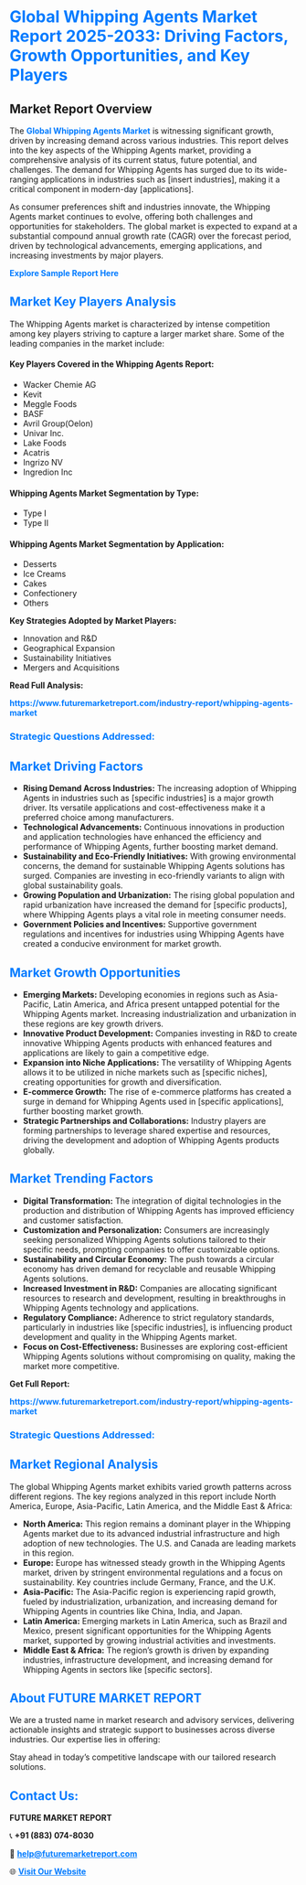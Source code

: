 <h1 style="color: #007BFF;">Global Whipping Agents Market Report 2025-2033: Driving Factors, Growth Opportunities, and Key Players</h1>

<section id="overview">
<h2>Market Report Overview</h2>
<p>The <a href="https://www.futuremarketreport.com/industry-report/whipping-agents-market" style="color: #007BFF; text-decoration: none;"><strong>Global Whipping Agents Market</strong></a> is witnessing significant growth, driven by increasing demand across various industries. This report delves into the key aspects of the Whipping Agents market, providing a comprehensive analysis of its current status, future potential, and challenges. The demand for Whipping Agents has surged due to its wide-ranging applications in industries such as [insert industries], making it a critical component in modern-day [applications].</p>
<p>As consumer preferences shift and industries innovate, the Whipping Agents market continues to evolve, offering both challenges and opportunities for stakeholders. The global market is expected to expand at a substantial compound annual growth rate (CAGR) over the forecast period, driven by technological advancements, emerging applications, and increasing investments by major players.</p>
</section>

<section id="overview">
<p><a href="https://www.futuremarketreport.com/request-sample/reportId=91639" style="color: #007BFF; text-decoration: none;"><strong>Explore Sample Report Here</strong></a></p>
</section>

<section id="key-players">
<h2 style="color: #007BFF;">Market Key Players Analysis</h2>
<p>The Whipping Agents market is characterized by intense competition among key players striving to capture a larger market share. Some of the leading companies in the market include:</p>
<h4>Key Players Covered in the Whipping Agents Report:</h4>
<ul><li>Wacker Chemie AG</li><li>Kevit</li><li>Meggle Foods</li><li>BASF</li><li>Avril Group(Oelon)</li><li>Univar Inc.</li><li>Lake Foods</li><li>Acatris</li><li>Ingrizo NV</li><li>Ingredion Inc</li></ul>
<h4>Whipping Agents Market Segmentation by Type:</h4>
<ul><li>Type I</li><li>Type II</li></ul>

<h4>Whipping Agents Market Segmentation by Application:</h4>
<ul><li>Desserts</li><li>Ice Creams</li><li>Cakes</li><li>Confectionery</li><li>Others</li></ul>
<p><strong>Key Strategies Adopted by Market Players:</strong></p>
<ul>
<li>Innovation and R&D</li>
<li>Geographical Expansion</li>
<li>Sustainability Initiatives</li>
<li>Mergers and Acquisitions</li>
</ul>
</section>

<section>
<p><strong>Read Full Analysis: </strong></p><a href="https://www.futuremarketreport.com/industry-report/whipping-agents-market" style="color: #007BFF; text-decoration: none;"><strong>https://www.futuremarketreport.com/industry-report/whipping-agents-market</strong></a>
<h3 style="color: #007BFF;">Strategic Questions Addressed:</h3>
</section>

<section id="driving-factors">
<h2 style="color: #007BFF;">Market Driving Factors</h2>
<ul>
<li><strong>Rising Demand Across Industries:</strong> The increasing adoption of Whipping Agents in industries such as [specific industries] is a major growth driver. Its versatile applications and cost-effectiveness make it a preferred choice among manufacturers.</li>
<li><strong>Technological Advancements:</strong> Continuous innovations in production and application technologies have enhanced the efficiency and performance of Whipping Agents, further boosting market demand.</li>
<li><strong>Sustainability and Eco-Friendly Initiatives:</strong> With growing environmental concerns, the demand for sustainable Whipping Agents solutions has surged. Companies are investing in eco-friendly variants to align with global sustainability goals.</li>
<li><strong>Growing Population and Urbanization:</strong> The rising global population and rapid urbanization have increased the demand for [specific products], where Whipping Agents plays a vital role in meeting consumer needs.</li>
<li><strong>Government Policies and Incentives:</strong> Supportive government regulations and incentives for industries using Whipping Agents have created a conducive environment for market growth.</li>
</ul>
</section>

<section id="growth-opportunities">
<h2 style="color: #007BFF;">Market Growth Opportunities</h2>
<ul>
<li><strong>Emerging Markets:</strong> Developing economies in regions such as Asia-Pacific, Latin America, and Africa present untapped potential for the Whipping Agents market. Increasing industrialization and urbanization in these regions are key growth drivers.</li>
<li><strong>Innovative Product Development:</strong> Companies investing in R&D to create innovative Whipping Agents products with enhanced features and applications are likely to gain a competitive edge.</li>
<li><strong>Expansion into Niche Applications:</strong> The versatility of Whipping Agents allows it to be utilized in niche markets such as [specific niches], creating opportunities for growth and diversification.</li>
<li><strong>E-commerce Growth:</strong> The rise of e-commerce platforms has created a surge in demand for Whipping Agents used in [specific applications], further boosting market growth.</li>
<li><strong>Strategic Partnerships and Collaborations:</strong> Industry players are forming partnerships to leverage shared expertise and resources, driving the development and adoption of Whipping Agents products globally.</li>
</ul>
</section>

<section id="trending-factors">
<h2 style="color: #007BFF;">Market Trending Factors</h2>
<ul>
<li><strong>Digital Transformation:</strong> The integration of digital technologies in the production and distribution of Whipping Agents has improved efficiency and customer satisfaction.</li>
<li><strong>Customization and Personalization:</strong> Consumers are increasingly seeking personalized Whipping Agents solutions tailored to their specific needs, prompting companies to offer customizable options.</li>
<li><strong>Sustainability and Circular Economy:</strong> The push towards a circular economy has driven demand for recyclable and reusable Whipping Agents solutions.</li>
<li><strong>Increased Investment in R&D:</strong> Companies are allocating significant resources to research and development, resulting in breakthroughs in Whipping Agents technology and applications.</li>
<li><strong>Regulatory Compliance:</strong> Adherence to strict regulatory standards, particularly in industries like [specific industries], is influencing product development and quality in the Whipping Agents market.</li>
<li><strong>Focus on Cost-Effectiveness:</strong> Businesses are exploring cost-efficient Whipping Agents solutions without compromising on quality, making the market more competitive.</li>
</ul>
</section>

<section>
<p><strong>Get Full Report: </strong></p><a href="https://www.futuremarketreport.com/industry-report/whipping-agents-market" style="color: #007BFF; text-decoration: none;"><strong>https://www.futuremarketreport.com/industry-report/whipping-agents-market</strong></a>
<h3 style="color: #007BFF;">Strategic Questions Addressed:</h3>
</section>


<section id="regional-analysis">
<h2 style="color: #007BFF;">Market Regional Analysis</h2>
<p>The global Whipping Agents market exhibits varied growth patterns across different regions. The key regions analyzed in this report include North America, Europe, Asia-Pacific, Latin America, and the Middle East & Africa:</p>
<ul>
<li><strong>North America:</strong> This region remains a dominant player in the Whipping Agents market due to its advanced industrial infrastructure and high adoption of new technologies. The U.S. and Canada are leading markets in this region.</li>
<li><strong>Europe:</strong> Europe has witnessed steady growth in the Whipping Agents market, driven by stringent environmental regulations and a focus on sustainability. Key countries include Germany, France, and the U.K.</li>
<li><strong>Asia-Pacific:</strong> The Asia-Pacific region is experiencing rapid growth, fueled by industrialization, urbanization, and increasing demand for Whipping Agents in countries like China, India, and Japan.</li>
<li><strong>Latin America:</strong> Emerging markets in Latin America, such as Brazil and Mexico, present significant opportunities for the Whipping Agents market, supported by growing industrial activities and investments.</li>
<li><strong>Middle East & Africa:</strong> The region’s growth is driven by expanding industries, infrastructure development, and increasing demand for Whipping Agents in sectors like [specific sectors].</li>
</ul>
</section>

<footer>
<h2 style="color: #007BFF;">About FUTURE MARKET REPORT</h2>
<p>We are a trusted name in market research and advisory services, delivering actionable insights and strategic support to businesses across diverse industries. Our expertise lies in offering:</p>

<p>Stay ahead in today’s competitive landscape with our tailored research solutions.</p>

<h2 style="color: #007BFF;">Contact Us:</h2>
<p><strong>FUTURE MARKET REPORT</strong></p>
<p>📞 <strong>+91 (883) 074-8030</strong></p>
<p>📧 <strong><a href="mailto:help@futuremarketreport.com" style="color: #007BFF;">help@futuremarketreport.com</a></strong></p>
<p>🌐 <strong><a href="https://www.futuremarketreport.com/" style="color: #007BFF;">Visit Our Website</a></strong></p>
</footer>